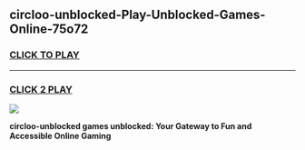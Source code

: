 
## circloo-unblocked-Play-Unblocked-Games-Online-75o72
<h3>
<a href="https://premium76.site?title=circloo-unblocked&ref=25A">CLICK TO PLAY</a></h3>
<hr>

<h3>
<a href="https://premium76.site?title=circloo-unblocked&ref=25A">CLICK 2 PLAY</a>
  
</h3>

<a href="https://premium76.site?title=circloo-unblocked&ref=25A"><img src="https://clearcache.store/games.png"></a>


**circloo-unblocked games unblocked: Your Gateway to Fun and Accessible Online Gaming**

